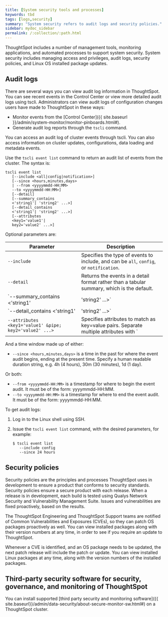 ```yaml
---
title: [System security tools and processes]
keywords: tbd
tags: [logs,security]
summary: "System security refers to audit logs and security policies."
sidebar: mydoc_sidebar
permalink: /:collection/:path.html
---
```

ThoughtSpot includes a number of management tools, monitoring applications, and automated processes to support system security. System security includes managing access and privileges, audit logs, security policies, and Linux OS installed package updates.

## Audit logs

There are several ways you can view audit log information in ThoughtSpot. You can see recent events in the Control Center or view more detailed audit logs using tscli. Administrators can view audit logs of configuration changes users have made to ThoughtSpot in these ways:

- Monitor events from the [Control Center]({{ site.baseurl }}/admin/system-monitor/monitor-pinboards.html#).
- Generate audit log reports through the `tscli` command.


You can access an audit log of cluster events through tscli. You can also access information on cluster updates, configurations, data loading and metadata events.

Use the `tscli event list` command to return an audit list of events from the cluster. The syntax is:

```
tscli event list
   [--include <all|config|notification>]
   [--since <hours,minutes,days>
   | --from <yyyymmdd-HH:MM>
   --to <yyyymmdd-HH:MM>]
   [--detail]
   [--summary_contains
   <'string1'| 'string2' ...>]
   [--detail_contains
   <'string1'| 'string2' ...>]
   [--attributes
   <key1='value1'|
   key2='value2' ...>]
```

Optional parameters are:

| Parameter | Description |
|---------------|---------------------|
| `--include` | Specifies the type of events to include, and can be `all`, `config`, or `notification`. |
| `--detail` | Returns the events in a detail format rather than a tabular summary, which is the default. |
| `--summary_contains <'string1' | 'string2' ...>` | Specifies a string to check for in the event summary. Enclose strings in single quotes, and separate multiple strings with &pipe;. Events that match all specified strings will be returned. |
| `--detail_contains <'string1'| 'string2' ...>` | Specifies a string to check for in the detail. Enclose strings in single quotes, and separate multiple strings with `|` (pipe symbol). Events that match all specified strings will be returned.|
| `--attributes <key1='value1' &pipe; key2='value2' ...>` | Specifies attributes to match as key=value pairs. Separate multiple attributes with `|` (pipe symbol). Events that match all specified key/value pairs will be returned. Put single quotes around the value(s). |

And a time window made up of either:

- `--since <hours,minutes,days>` is a time in the past for where the event audit begins, ending at the present time. Specify a human readable duration string, e.g. 4h (4 hours), 30m (30 minutes), 1d (1 day).

Or both:

- `--from <yyyymmdd-HH:MM>` is a timestamp for where to begin the event audit. It must be of the form: yyyymmdd-HH:MM.
- `--to <yyyymmdd-HH:MM>` is a timestamp for where to end the event audit. It must be of the form: yyyymmdd-HH:MM.

To get audit logs:

1. Log in to the Linux shell using SSH.
2. Issue the `tscli event list` command, with the desired parameters, for example:

    ```
    $ tscli event list
       --include config
       --since 24 hours
    ```


## Security policies

Security policies are the principles and processes ThoughtSpot uses in development to ensure a product that conforms to security standards. Security policies ensure a secure product with each release. When a release is in development, each build is tested using Qualys Network Security and Vulnerability Management Suite. Issues and vulnerabilities are fixed proactively, based on the results.

The ThoughtSpot Engineering and ThoughtSpot Support teams are notified of Common Vulnerabilities and Exposures (CVEs), so they can patch OS packages proactively as well. You can view installed packages along with their version numbers at any time, in order to see if you require an update to ThoughtSpot.

Whenever a CVE is identified, and an OS package needs to be updated, the next patch release will include the patch or update. You can view installed Linux packages at any time, along with the version numbers of the installed packages.

## Third-party security software for security, governance, and monitoring of ThoughtSpot

You can install supported [third party security and monitoring software]({{ site.baseurl}}/admin/data-security/about-secure-monitor-sw.html#) on a ThoughtSpot cluster.
